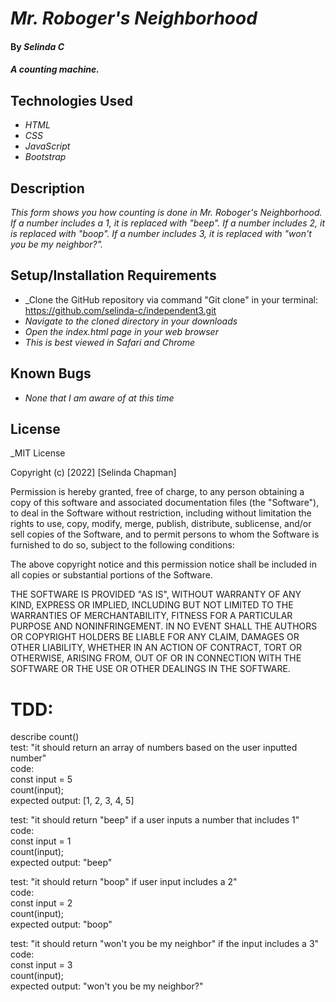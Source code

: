 
# _Mr. Roboger's Neighborhood_

#### By _**Selinda C**_

#### _A counting machine._

## Technologies Used

* _HTML_
* _CSS_
* _JavaScript_
* _Bootstrap_

## Description

_This form shows you how counting is done in Mr. Roboger's Neighborhood. If a number includes a 1, it is replaced with "beep". If a number includes 2, it is replaced with "boop". If a number includes 3, it is replaced with "won't you be my neighbor?"._

## Setup/Installation Requirements

* _Clone the GitHub repository via command "Git clone" in your terminal: https://github.com/selinda-c/independent3.git
* _Navigate to the cloned directory in your downloads_
* _Open the index.html page in your web browser_
* _This is best viewed in Safari and Chrome_

## Known Bugs

* _None that I am aware of at this time_

## License

_MIT License

Copyright (c) [2022] [Selinda Chapman]

Permission is hereby granted, free of charge, to any person obtaining a copy
of this software and associated documentation files (the "Software"), to deal
in the Software without restriction, including without limitation the rights
to use, copy, modify, merge, publish, distribute, sublicense, and/or sell
copies of the Software, and to permit persons to whom the Software is
furnished to do so, subject to the following conditions:

The above copyright notice and this permission notice shall be included in all
copies or substantial portions of the Software.

THE SOFTWARE IS PROVIDED "AS IS", WITHOUT WARRANTY OF ANY KIND, EXPRESS OR
IMPLIED, INCLUDING BUT NOT LIMITED TO THE WARRANTIES OF MERCHANTABILITY,
FITNESS FOR A PARTICULAR PURPOSE AND NONINFRINGEMENT. IN NO EVENT SHALL THE
AUTHORS OR COPYRIGHT HOLDERS BE LIABLE FOR ANY CLAIM, DAMAGES OR OTHER
LIABILITY, WHETHER IN AN ACTION OF CONTRACT, TORT OR OTHERWISE, ARISING FROM,
OUT OF OR IN CONNECTION WITH THE SOFTWARE OR THE USE OR OTHER DEALINGS IN THE
SOFTWARE.

# TDD: 
describe count()  
test: "it should return an array of numbers  based on the user inputted number"  
code:  
const input = 5  
count(input);  
expected output: [1, 2, 3, 4, 5]  

test: "it should return "beep" if a user inputs a number that includes 1"  
code:   
const input = 1  
count(input);  
expected output: "beep"  

test: "it should return "boop" if user input includes a 2"  
code:   
const input = 2  
count(input);  
expected output: "boop"  

test: "it should return "won't you be my neighbor" if the input includes a 3"  
code:   
const input = 3  
count(input);  
expected output: "won't you be my neighbor?"  
  